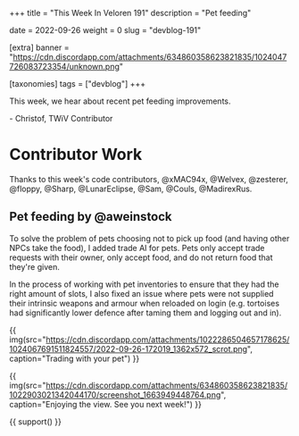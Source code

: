 +++
title = "This Week In Veloren 191"
description = "Pet feeding"

date = 2022-09-26
weight = 0
slug = "devblog-191"

[extra]
banner = "https://cdn.discordapp.com/attachments/634860358623821835/1024047726083723354/unknown.png"

[taxonomies]
tags = ["devblog"]
+++

This week, we hear about recent pet feeding improvements.

\- Christof, TWiV Contributor

# Contributor Work

Thanks to this week's code contributors, @xMAC94x, @Welvex, @zesterer, @floppy, @Sharp, @LunarEclipse, @Sam, @Couls, @MadirexRus.

## Pet feeding by @aweinstock

To solve the problem of pets choosing not to pick up food (and having other NPCs take the food), 
I added trade AI for pets. Pets only accept trade requests with their owner, only accept food, 
and do not return food that they're given. 

In the process of working with pet inventories to 
ensure that they had the right amount of slots, I also fixed an issue where pets were not 
supplied their intrinsic weapons and armour when reloaded on login (e.g. tortoises had 
significantly lower defence after taming them and logging out and in).

{{
    img(src="https://cdn.discordapp.com/attachments/1022286504657178625/1024067691511824557/2022-09-26-172019_1362x572_scrot.png", caption="Trading with your pet")
}}

{{
    img(src="https://cdn.discordapp.com/attachments/634860358623821835/1022903021342044170/screenshot_1663949448764.png",
    caption="Enjoying the view. See you next week!") 
}}

{{ support() }}
